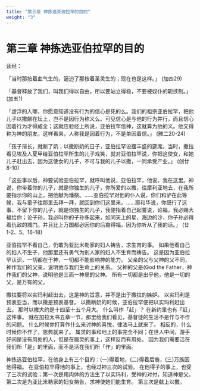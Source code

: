 ```yaml
---
title: "第三章 神拣选亚伯拉罕的目的"
weight: "3"
---
```


# 第三章 神拣选亚伯拉罕的目的


读经：

「当时那按着血气生的，逼迫了那按着圣灵生的；现在也是这样。」
(加四29)

「基督释放了我们，叫我们得以自由，所以要站立得稳，不要被奴仆的轭挟制。」
(加五1)

「虚浮的人哪，你愿意知道没有行为的信心是死的么。我们的祖宗亚伯拉罕，把他儿子以撒献在坛上，岂不是因行为称义么。可见信心是与他的行为并行，而且信心因着行为才得成全；这就应验经上所说，亚伯拉罕信神，这就算为他的义。他又得称为神的朋友。这样看来，人称我是因着行为，不是单因着信。」
(雅二20-24)

「孩子渐长，就断了奶；以撒断奶的日子，亚伯拉罕设摆丰盛的筵席。当时，撒拉看见埃及人夏甲给亚伯拉罕所生的儿子戏笑，就对亚伯拉罕说，你把这使女，和她儿子赶出去，因为这使女的儿子，不可与我的儿子以撒，一同承受产业。」
(创廿8-10)

「这些事以后，神要试验亚伯拉罕，就呼叫他说，亚伯拉罕，他说，我在这里。神说，你带着你的儿子，就是你独生的儿子，你所爱的以撒，往摩利亚地去，在我所要指示你的山上，把他献为燔祭。……亚伯拉罕对他的仆人说，你们和驴在此等候，我与童子往那里去拜一拜，就回到你们这里来。……耶和华说，你既行了这事，不留下你的儿子，就是你独生的儿子，我便指着自己起誓说，论福，我必赐大福给你；论子孙，我必叫你的子孙多起来，如同天上的星，海边的沙，你子孙必得着仇敌的城门。并且比上万国都必因你的后裔得福，因为你听从了我的话。」
(廿1-2、5、16-18)

亚伯拉罕不看自己，仍敢为亚比米勒家的妇人祷告，求生育的事。
如果他看自己的妇人不生子，他那里还有勇气为别人家的妇人不生育而祷告。
这是因为亚伯拉罕认识，一切都在于神，一切都不能影响神的能力。
父亲的父与父神的父不同，神作我们的父亲，说明他与我们生命上的关系。
父神的父是(God the Father，神作我们的父神，说明他是三而一神里的父神。
所有一切都是出乎他，他是一切的父，是万有的父。

撒拉要将以实玛利赶出去，这是神的旨意，并不是出于撒拉的嫉妒。
以实玛利是预表亚当，而以撒是预表基督。
以撒断奶的时候，亚伯拉罕便把以实玛利赶出去。
那时以撒大约是十四至十五个月大。
什么叫作「赶」？
在新约里也有「赶」这件事。
就在加拉太书五章一节，那里给我们看见，基督徒的生活不是作与不作的问题。
什么时候你打算作什么来讨神的喜悦，律法马上就来了。
相反的，什么时候你不作了，恩典就来了。
属灵的事和地上的事完全不同；在世人中间，游手好闲是没有用处的人，但是在属灵的事上，这样反而有用处。
因为我们需要活在我们所「是」的里面，而不是活在我们所「作」的里面。

神拣选亚伯拉罕，在他身上有三个目的：(一)得着地，(二)得着后裔，(三)万族因他得福。
在亚伯拉罕得地的事上，也经过神三次的试验。
在他得子的事上，也受了三次的试验；第一次是用肉体的方法生了以实玛利，受神的对付，知道神是父。
第二次是为亚比米勒家的妇女祷告，求神使她们能生育。
第三次是献上以撒。
